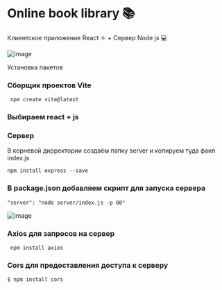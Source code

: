 # Online book library 📚

Клиентское приложение React &#9883; + Сервер Node js &#128187;

![image](https://github.com/ScherbakovM/ReactBookLib/assets/109952823/e59ced63-dcc6-4f21-854b-aac0d1c4420c)


Установка пакетов 
### Сборщик проектов Vite

```
 npm create vite@latest
```

### Выбираем react + js

### Сервер

В корневой дирректории создаём папку server и копируем туда фаил index.js 

```
npm install express --save
```

### В package.json добавляем скрипт для запуска сервера

```
"server": "node server/index.js -p 80"
```

![image](https://github.com/ScherbakovM/ReactBookLib/assets/109952823/a9809c38-1325-4bd3-a50b-7c0f19fedc6f)


### Axios для запросов на сервер

```
 npm install axios 
```

### Cors для предоставления доступа к серверу

```
$ npm install cors
```
